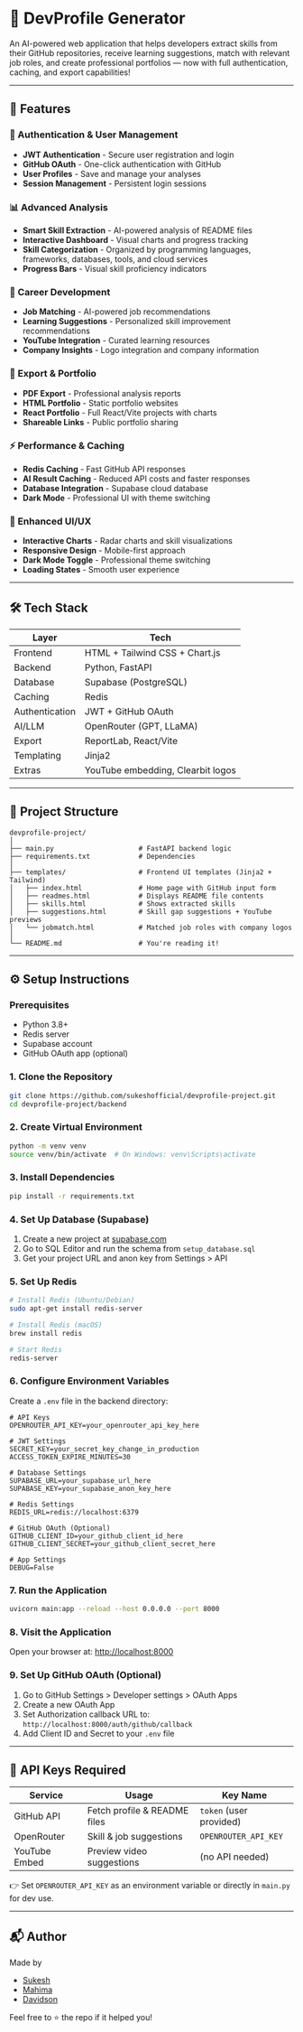 # 💼 DevProfile Generator

An AI-powered web application that helps developers extract skills from their GitHub repositories, receive learning suggestions, match with relevant job roles, and create professional portfolios — now with full authentication, caching, and export capabilities!

---

## 🚀 Features

### 🔐 Authentication & User Management
- **JWT Authentication** - Secure user registration and login
- **GitHub OAuth** - One-click authentication with GitHub
- **User Profiles** - Save and manage your analyses
- **Session Management** - Persistent login sessions

### 📊 Advanced Analysis
- **Smart Skill Extraction** - AI-powered analysis of README files
- **Interactive Dashboard** - Visual charts and progress tracking
- **Skill Categorization** - Organized by programming languages, frameworks, databases, tools, and cloud services
- **Progress Bars** - Visual skill proficiency indicators

### 🎯 Career Development
- **Job Matching** - AI-powered job recommendations
- **Learning Suggestions** - Personalized skill improvement recommendations
- **YouTube Integration** - Curated learning resources
- **Company Insights** - Logo integration and company information

### 📱 Export & Portfolio
- **PDF Export** - Professional analysis reports
- **HTML Portfolio** - Static portfolio websites
- **React Portfolio** - Full React/Vite projects with charts
- **Shareable Links** - Public portfolio sharing

### ⚡ Performance & Caching
- **Redis Caching** - Fast GitHub API responses
- **AI Result Caching** - Reduced API costs and faster responses
- **Database Integration** - Supabase cloud database
- **Dark Mode** - Professional UI with theme switching

### 🎨 Enhanced UI/UX
- **Interactive Charts** - Radar charts and skill visualizations
- **Responsive Design** - Mobile-first approach
- **Dark Mode Toggle** - Professional theme switching
- **Loading States** - Smooth user experience

---

## 🛠️ Tech Stack

| Layer      | Tech                         |
|------------|------------------------------|
| Frontend   | HTML + Tailwind CSS + Chart.js |
| Backend    | Python, FastAPI              |
| Database   | Supabase (PostgreSQL)        |
| Caching    | Redis                        |
| Authentication | JWT + GitHub OAuth        |
| AI/LLM     | OpenRouter (GPT, LLaMA)      |
| Export     | ReportLab, React/Vite        |
| Templating | Jinja2                       |
| Extras     | YouTube embedding, Clearbit logos |

---

## 📁 Project Structure

```
devprofile-project/
│
├── main.py                     # FastAPI backend logic
├── requirements.txt            # Dependencies
│
├── templates/                  # Frontend UI templates (Jinja2 + Tailwind)
│   ├── index.html              # Home page with GitHub input form
│   ├── readmes.html            # Displays README file contents
│   ├── skills.html             # Shows extracted skills
│   ├── suggestions.html        # Skill gap suggestions + YouTube previews
│   └── jobmatch.html           # Matched job roles with company logos
│
└── README.md                   # You're reading it!
```

---

## ⚙️ Setup Instructions

### Prerequisites
- Python 3.8+
- Redis server
- Supabase account
- GitHub OAuth app (optional)

### 1. Clone the Repository
```bash
git clone https://github.com/sukeshofficial/devprofile-project.git
cd devprofile-project/backend
```

### 2. Create Virtual Environment
```bash
python -m venv venv
source venv/bin/activate  # On Windows: venv\Scripts\activate
```

### 3. Install Dependencies
```bash
pip install -r requirements.txt
```

### 4. Set Up Database (Supabase)
1. Create a new project at [supabase.com](https://supabase.com)
2. Go to SQL Editor and run the schema from `setup_database.sql`
3. Get your project URL and anon key from Settings > API

### 5. Set Up Redis
```bash
# Install Redis (Ubuntu/Debian)
sudo apt-get install redis-server

# Install Redis (macOS)
brew install redis

# Start Redis
redis-server
```

### 6. Configure Environment Variables
Create a `.env` file in the backend directory:
```env
# API Keys
OPENROUTER_API_KEY=your_openrouter_api_key_here

# JWT Settings
SECRET_KEY=your_secret_key_change_in_production
ACCESS_TOKEN_EXPIRE_MINUTES=30

# Database Settings
SUPABASE_URL=your_supabase_url_here
SUPABASE_KEY=your_supabase_anon_key_here

# Redis Settings
REDIS_URL=redis://localhost:6379

# GitHub OAuth (Optional)
GITHUB_CLIENT_ID=your_github_client_id_here
GITHUB_CLIENT_SECRET=your_github_client_secret_here

# App Settings
DEBUG=False
```

### 7. Run the Application
```bash
uvicorn main:app --reload --host 0.0.0.0 --port 8000
```

### 8. Visit the Application
Open your browser at: [http://localhost:8000](http://localhost:8000)

### 9. Set Up GitHub OAuth (Optional)
1. Go to GitHub Settings > Developer settings > OAuth Apps
2. Create a new OAuth App
3. Set Authorization callback URL to: `http://localhost:8000/auth/github/callback`
4. Add Client ID and Secret to your `.env` file

---

## 🔐 API Keys Required

| Service       | Usage                          | Key Name               |
|---------------|--------------------------------|------------------------|
| GitHub API    | Fetch profile & README files   | `token` (user provided)|
| OpenRouter    | Skill & job suggestions        | `OPENROUTER_API_KEY`   |
| YouTube Embed | Preview video suggestions      | (no API needed)        |

👉 Set `OPENROUTER_API_KEY` as an environment variable or directly in `main.py` for dev use.

---

## 📬 Author

Made by 
- [Sukesh](https://github.com/sukeshofficial)
- [Mahima](https://github.com/mahima-jayshri)    
- [Davidson](https://github.com/Davidson-T)    

Feel free to ⭐️ the repo if it helped you!
